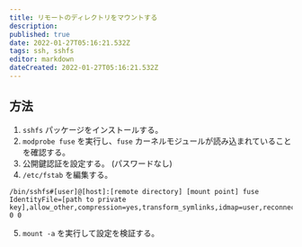 ```yaml
---
title: リモートのディレクトリをマウントする
description: 
published: true
date: 2022-01-27T05:16:21.532Z
tags: ssh, sshfs
editor: markdown
dateCreated: 2022-01-27T05:16:21.532Z
---
```


## 方法
1. `sshfs` パッケージをインストールする。
2. `modprobe fuse` を実行し、`fuse` カーネルモジュールが読み込まれていることを確認する。
3. 公開鍵認証を設定する。 (パスワードなし)
4. `/etc/fstab` を編集する。
  ```
  /bin/sshfs#[user]@[host]:[remote directory] [mount point] fuse IdentityFile=[path to private key],allow_other,compression=yes,transform_symlinks,idmap=user,reconnect,_netdev,ServerAliveInterval=60 0 0
  ```
5. `mount -a` を実行して設定を検証する。